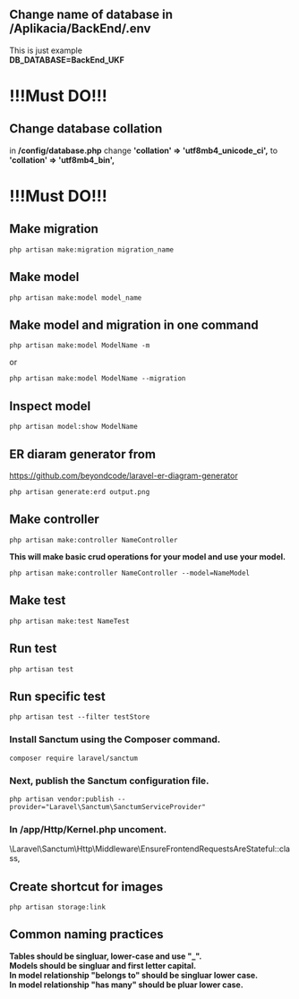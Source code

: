 ## Change name of database in /Aplikacia/BackEnd/.env
This is just example \
**DB_DATABASE=BackEnd_UKF**

# !!!Must DO!!!
## Change database collation
in **/config/database.php** change **'collation' => 'utf8mb4_unicode_ci',** to **'collation' => 'utf8mb4_bin',**

# !!!Must DO!!!

## Make migration
``` console
php artisan make:migration migration_name
```

## Make model
``` console
php artisan make:model model_name
```

## Make model and migration in one command
``` console
php artisan make:model ModelName -m
```
or
``` console
php artisan make:model ModelName --migration
```

## Inspect model
``` console
php artisan model:show ModelName
```

## ER diaram generator from
https://github.com/beyondcode/laravel-er-diagram-generator
``` console
php artisan generate:erd output.png
```
## Make controller
``` console
php artisan make:controller NameController
```
**This will make basic crud operations for your model and use your model.**
``` console
php artisan make:controller NameController --model=NameModel
```

## Make test
``` console
php artisan make:test NameTest
```

## Run test
``` console
php artisan test
```

## Run specific test
``` console
php artisan test --filter testStore
```

### Install Sanctum using the Composer command.
``` console
composer require laravel/sanctum
```
### Next, publish the Sanctum configuration file.
``` console
php artisan vendor:publish --provider="Laravel\Sanctum\SanctumServiceProvider"
```
### In /app/Http/Kernel.php uncoment.
\Laravel\Sanctum\Http\Middleware\EnsureFrontendRequestsAreStateful::class,

## Create shortcut for images
``` console
php artisan storage:link
```

## Common naming practices
**Tables should be singluar, lower-case and use "_".**\
**Models should be singluar and first letter capital.**\
**In model relationship "belongs to" should be singluar lower case.**\
**In model relationship "has many" should be pluar lower case.**